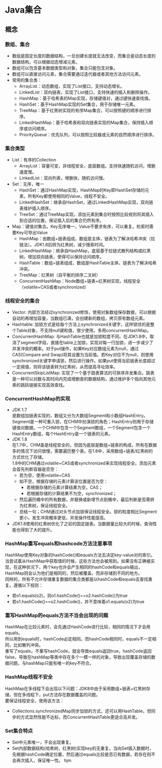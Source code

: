 # Java集合
## 概念
### 数组、集合
+ 数组是固定长度的数据结构，一旦创建长度就无法改变，而集合是动态长度的数据结构，可以根据动态增减元素。
+ 数组可以包含基本数据类型和对象，集合只能包含对象。
+ 数组可以直接访问元素，集合需要通过迭代器或者其他方法访问元素。
+ 常用的集合类：
  + ArrayList：动态数组，实现了List接口，支持动态增长。
  + LinkedList：双向链表，实现了List接口，支持快速的插入和删除操作。
  + HashMap：基于哈希表的Map实现，存储键值对，通过键快速查找值。
  + HashSet：基于HashMap实现的Set集合，用于存储唯一元素。
  + TreeMap：基于红黑树实现的有序Map集合，可以按照键的顺序进行排序。
  + LinkedHashMap：基于哈希表和双向链表实现的Map集合，保持插入顺序或访问顺序。
  + PriorityQueue：优先队列，可以按照比较器或元素的自然顺序进行排序。
### 集合类型
+ List：有序的Collection
  + ArrayList：容量可变，非线程安全，底层数组。支持快速随机访问，增删速度慢。
  + LinkedList：双向列表，增删快，随机访问慢。
+ Set：无序，唯一
  + HashSet：通过HashMap实现，HashMap的Key即HashSet存储的元素，所有Key都使用相同的Value，线程不安全。
  + LinkedHashSet：继承自HashSet，通过LinkedHashMap实现，双向链表维护插入顺序。
  + TreeSet：通过TreeMap实现，添加元素到集合时按照比较规则将其插入到合适的位置，保证插入后的集合仍然有序。
+ Map：键值对集合。Key无序唯一，Value不要求有序，可以重复。检索时需要Key可导出Value
  + HashMap：由数组+链表组成，数组是主体，链表为了解决哈希冲突（拉链法）。JDK1.8后转为红黑树，减少搜索时间。
  + LinkedHashMap：继承自HashMap，底层基于拉链式散列结构或红黑树。增加双向链表，使得可以保持访问顺序。
  + HashTable：数组+链表组成，数组是HashTable主体，链表为了解决哈希冲突。
  + TreeMap：红黑树（自平衡的排序二叉树）
  + ConcurrentHashMap：Node数组+链表+红黑树实现，线程安全（volatile+CAS或者synchronized）
### 线程安全的集合
+ Vector: 内部方法经过synchronized修饰，使用对象数组保存数据，可以根据自动的再增加容量，当数组已满，会创建新的数组，拷贝原有数组元素。
+ Hashtable: 加锁方式是给每个方法上synchronized关键字，这样锁住的是整个Table对象，不支持null键和值，很少使用。多用concurrentHashMap。
+ ConcurrentHashMap: 与HashTable也就是加锁粒度不同。在JDK1.8中，取消了segment字段，直接在table上加锁，实现对每一行加锁，进一步减少了并发冲突的概率。对于put操作，如果Key对应数组元素为null，通过CAS(Compare and Swap)将其设置为当前值。若Key对应不为null，则使用synchronized关键字申请锁，然后进行操作。如果put使得当前链表长度超过一定阈值，则将该链表转为红黑树，从而提高寻址效率。
+ ConcurrentSkipListMap: 实现了一个基于跳表算法的可排序并发集合。跳表是一种可以对数与其时间内完成增删查的数据结构，通过维护多个指向其他元素的跳跃链接实现高效查找。
### ConcurrentHashMap的实现
+ JDK 1.7  
是数组加链表实现的，数组又分为大数组Segment和小数组HashEntry。Segment是一种可重入锁，在CHM中扮演锁的角色；HashEntry则用于存储键值对数据。一个CHM中包含一个Segment数组，一个Segment包含一个HashEntry数组，每个HashEntry是一个链表的元素。  
+ JDK 1.8  
在1.7中，CHM虽是线程安全的，但因为底层是数组+链表的构成，所有在数据多的情况下访问很慢，需要遍历整个表。在1.8中，采用数组+链表/红黑树的方式优化了存储。  
1.8中的CHM通过volatile+CAS或者synchronized来实现线程安全。添加元素会首先判断容器是否空：
  + 若为空，使用volatile+CAS
  + 如不空，根据存储的元素计算该位置是否为空：
    + 若根据存储的元素计算结果为空，CAS；
    + 若根据存储的计算结果不为空，synchronized；  
  + 然后遍历桶中的所有数据，并替换或新增节点到桶中，最后判断是否需转为红黑树，保证线程安全。
  + 总结一句；CHM通过对头节点加锁保证线程安全。锁的粒度相比Segment更小，发生冲突概率更低，并发操作性能提高。
+ JDK1.8使用的红黑树优化了之前的固定链表。当数据量比较大的时候，查询性能也得到了大的提升。
### HashMap重写equals和hashcode方法注意事项
HashMap使用Key对象的hashCode()和equals方法去决定key-value对的索引。当尝试着从HashMap中获取值的时候，这些方法也会被用到。如果没有正确被实现，在这种状况下，两个key也许会产生相同的hashCode和equals输出，HashMap则会认为他们是相同的，然后被覆盖，而非存储到不同的地方。  
同样的，所有不允许存储重复数据的集合类都是以hashCode和equals去查找重复。遵循以下规则：
+ 若o1.equals(o2)，则o1.hashCode()==o2.hashCode()为true
+ 若o1.hashCode()==o2.hashCode()，并不意味着o1.equals(o2)为true
### 重写HashMap的equals方法不当会出现的问题
HashMap在比较元素时，会先通过HashCode进行比较，相同的情况下才会用equals。  
所以用到equals时，hashCode必定相同。而hashCode相同时，equals不一定相同，比如散列冲突。  
重写了equals，不重写hashCode，就会导致equals返回true，hashCode返回false，导致在hashMap等类中存在多个一模一样的对象，导致出现覆盖存储的数据问题，与hashMap只能有唯一的key不符合。  
### HashMap线程不安全
HashMap在多线程下会出现以下问题：JDK8中由于采用数组+链表+红黑树存储，但在多线程下，put方法存在数据覆盖的问题。  
要保证线程安全，使用该方法：
+ Collections.synchronizedMap同步加锁的方式，还可以用HashTable，但同步的方式显然性能不达标，而ConcurrentHashTable更适合高并发。
### Set集合特点
+ Set中元素唯一，不会出现重复。
+ Set内部数据结构(哈希树，红黑树)实现key的无重复。当向Set插入数据时，先根据hashCode确定位置，然后通过equals比较是否已有数据，若存在则不会再次插入，保证唯一性。
hjm